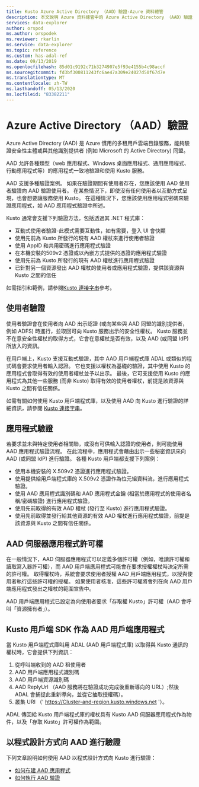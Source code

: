 ```yaml
---
title: Kusto Azure Active Directory （AAD）驗證-Azure 資料總管
description: 本文說明 Azure 資料總管中的 Azure Active Directory （AAD）驗證。
services: data-explorer
author: orspod
ms.author: orspodek
ms.reviewer: rkarlin
ms.service: data-explorer
ms.topic: reference
ms.custom: has-adal-ref
ms.date: 09/13/2019
ms.openlocfilehash: 85d01c9192c71b3274907e5f93e4155b4c98accf
ms.sourcegitcommit: fd3bf300811243fc6ae47a309e24027d50f67d7e
ms.translationtype: MT
ms.contentlocale: zh-TW
ms.lasthandoff: 05/13/2020
ms.locfileid: "83382211"
---
```

# <a name="azure-active-directory-aad-authentication"></a>Azure Active Directory （AAD）驗證

Azure Active Directory (AAD) 是 Azure 慣用的多租用戶雲端目錄服務，能夠驗證安全性主體或與其他識別提供者 (例如 Microsoft 的 Active Directory) 同盟。

AAD 允許各種類型（web 應用程式、Windows 桌面應用程式、通用應用程式、行動應用程式等）的應用程式一致地驗證和使用 Kusto 服務。

AAD 支援多種驗證案例。
如果在驗證期間有使用者存在，您應該使用 AAD 使用者驗證向 AAD 驗證使用者。
在某些情況下，即使沒有任何使用者以互動方式呈現，也會想要讓服務使用 Kusto。 在這種情況下，您應該使用應用程式密碼來驗證應用程式，如 AAD 應用程式驗證中所述。

Kusto 通常會支援下列驗證方法，包括透過其 .NET 程式庫：

* 互動式使用者驗證-此模式需要互動性，如有需要，登入 UI 會快顯
* 使用先前為 Kusto 所發行的現有 AAD 權杖來進行使用者驗證
* 使用 AppID 和共用密碼進行應用程式驗證
* 在本機安裝的509v2 憑證或以內嵌方式提供的憑證的應用程式驗證
* 使用先前為 Kusto 所發行的現有 AAD 權杖進行應用程式驗證
* 已針對另一個資源發出 AAD 權杖的使用者或應用程式驗證，提供該資源與 Kusto 之間的信任

如需指引和範例，請參閱[Kusto 連接字串](../../api/connection-strings/kusto.md)參考。

## <a name="user-authentication"></a>使用者驗證

使用者驗證會在使用者向 AAD 出示認證 (或向某些與 AAD 同盟的識別提供者，例如 ADFS) 時進行，並取回可向 Kusto 服務出示的安全性權杖。 Kusto 服務並不在意安全性權杖的取得方式，它會在意權杖是否有效，以及 AAD (或同盟 IdP) 所放入的資訊。

在用戶端上，Kusto 支援互動式驗證，其中 AAD 用戶端程式庫 ADAL 或類似的程式碼會要求使用者輸入認證。 它也支援以權杖為基礎的驗證，其中使用 Kusto 的應用程式會取得有效的使用者權杖並予以出示。 最後，它可支援使用 Kusto 的應用程式為其他一些服務 (而非 Kusto) 取得有效的使用者權杖，前提是該資源與 Kusto 之間有信任關係。

如需有關如何使用 Kusto 用戶端程式庫，以及使用 AAD 向 Kusto 進行驗證的詳細資訊，請參閱 [Kusto 連接字串](../../api/connection-strings/kusto.md)。

## <a name="application-authentication"></a>應用程式驗證

若要求並未與特定使用者相關聯，或沒有可供輸入認證的使用者，則可能使用 AAD 應用程式驗證流程。 在此流程中，應用程式會藉由出示一些秘密資訊來向 AAD (或同盟 IdP) 進行驗證。 各種 Kusto 用戶端都支援下列案例：

* 使用本機安裝的 X.509v2 憑證進行應用程式驗證。
* 使用提供給用戶端程式庫的 X.509v2 憑證作為位元組資料流，進行應用程式驗證。
* 使用 AAD 應用程式識別碼和 AAD 應用程式金鑰 (相當於應用程式的使用者名稱/密碼驗證) 進行應用程式驗證。
* 使用先前取得的有效 AAD 權杖 (發行至 Kusto) 進行應用程式驗證。
* 使用先前取得並發行給其他資源的有效 AAD 權杖進行應用程式驗證，前提是該資源與 Kusto 之間有信任關係。

## <a name="aad-server-application-permissions"></a>AAD 伺服器應用程式許可權

在一般情況下，AAD 伺服器應用程式可以定義多個許可權（例如，唯讀許可權和讀取寫入器許可權），而 AAD 用戶端應用程式可能會在要求授權權杖時決定所需的許可權。 取得權杖時，系統會要求使用者授權 AAD 用戶端應用程式，以授與使用者執行這些許可權的授權。 如果使用者核准，這些許可權將會列在向 AAD 用戶端應用程式發出之權杖的範圍宣告中。



AAD 用戶端應用程式已設定為向使用者要求「存取權 Kusto」許可權（AAD 會呼叫「資源擁有者」）。

## <a name="kusto-client-sdk-as-an-aad-client-application"></a>Kusto 用戶端 SDK 作為 AAD 用戶端應用程式

當 Kusto 用戶端程式庫叫用 ADAL (AAD 用戶端程式庫) 以取得與 Kusto 通訊的權杖時，它會提供下列資訊：

1. 從呼叫端收到的 AAD 租使用者
2. AAD 用戶端應用程式識別碼
3. AAD 用戶端資源識別碼
4. AAD ReplyUrl （AAD 服務將在驗證成功完成後重新導向的 URL）;然後 ADAL 會捕捉此重新導向，並從它抽取授權碼）。
5. 叢集 URI （' https://Cluster-and-region.kusto.windows.net '）。

ADAL 傳回給 Kusto 用戶端程式庫的權杖具有 Kusto AAD 伺服器應用程式作為物件，以及「存取 Kusto」許可權作為範圍。

## <a name="authenticating-with-aad-programmatically"></a>以程式設計方式向 AAD 進行驗證

下列文章說明如何使用 AAD 以程式設計方式向 Kusto 進行驗證：

* [如何布建 AAD 應用程式](./how-to-provision-aad-app.md)
* [如何執行 AAD 驗證](./how-to-authenticate-with-aad.md)
